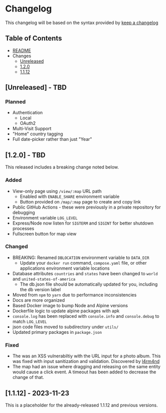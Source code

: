# Changelog

This changelog will be based on the syntax provided by [keep a changelog](https://keepachangelog.com/)

## Table of Contents
  - [README](../README.md)
  - Changes
    - [Unreleased](#unreleased---tbd)
    - [1.2.0](#120---tbd)
    - [1.1.12](#1112---2023-11-23)

## [Unreleased] - TBD

### Planned
- Authentication
  - Local
  - OAuth2
- Multi-Visit Support
- "Home" country tagging
- Full date-picker rather than just "Year"

## [1.2.0] - TBD

This released includes a breaking change noted below.

### Added
- View-only page using `/view/:map` URL path
  - Enabled with `ENABLE_SHARE` environment variable
  - Button provided on `/map/:map` page to create and copy link
- Public GitHub Actions - these were previously in a private repository for debugging
- Environment variable `LOG_LEVEL`
- Express/Node now listen for `SIGTERM` and `SIGINT` for better shutdown processes
- Fullscreen button for map view

### Changed
- BREAKING: Renamed `DBLOCATION` environment variable to `DATA_DIR`
  - Update your `docker run` command, `compose.yaml` file, or other applications environment variable locations
- Database attributes `countries` and `states` have been changed to `world` and `united-states-of-america`
  - The db.json file should be automatically updated for you, including the db version label
- Moved from `npm` to `yarn` due to performance inconsistencies
- Docs are more organized
- Based Docker image to bump Node and Alpine versions
- Dockerfile logic to update alpine packages with apk
- `console.log` has been replaced with `console.info` and `console.debug` to match `LOG_LEVEL`
- json code files moved to subdirectory under `utils/`
- Updated primary packages in `package.json`

### Fixed
- The was an XSS vulnerabiltiy with the URL input for a photo album. This was fixed with input sanitization and validation. Discovered by [l4rm4nd](https://github.com/l4rm4nd)
- The map had an issue where dragging and releasing on the same entity would cause a click event. A timeout has been added to decrease the change of that.

## [1.1.12] - 2023-11-23

This is a placeholder for the already-released 1.1.12 and previous versions.
